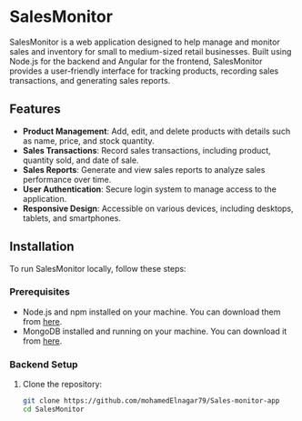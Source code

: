 # SalesMonitor

SalesMonitor is a web application designed to help manage and monitor sales and inventory for small to medium-sized retail businesses. Built using Node.js for the backend and Angular for the frontend, SalesMonitor provides a user-friendly interface for tracking products, recording sales transactions, and generating sales reports.

## Features

- **Product Management**: Add, edit, and delete products with details such as name, price, and stock quantity.
- **Sales Transactions**: Record sales transactions, including product, quantity sold, and date of sale.
- **Sales Reports**: Generate and view sales reports to analyze sales performance over time.
- **User Authentication**: Secure login system to manage access to the application.
- **Responsive Design**: Accessible on various devices, including desktops, tablets, and smartphones.

## Installation

To run SalesMonitor locally, follow these steps:

### Prerequisites

- Node.js and npm installed on your machine. You can download them from [here](https://nodejs.org/).
- MongoDB installed and running on your machine. You can download it from [here](https://www.mongodb.com/try/download/community).

### Backend Setup

1. Clone the repository:
   ```bash
   git clone https://github.com/mohamedElnagar79/Sales-monitor-app
   cd SalesMonitor
   ```
